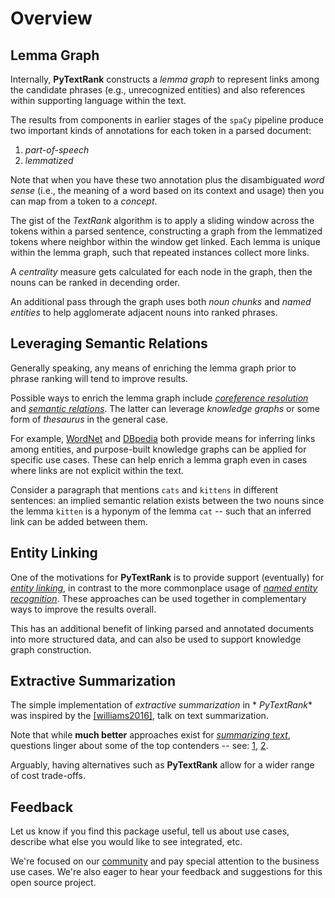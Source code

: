 # Overview

## Lemma Graph

Internally, **PyTextRank** constructs a *lemma graph* to represent
links among the candidate phrases (e.g., unrecognized entities) and
also references within supporting language within the text.


The results from components in earlier stages of the `spaCy` pipeline
produce two important kinds of annotations for each token in a parsed
document:

  1. *part-of-speech*
  2. *lemmatized*

Note that when you have these two annotation plus the disambiguated
*word sense* (i.e., the meaning of a word based on its context and
usage) then you can map from a token to a *concept*.

The gist of the *TextRank* algorithm is to apply a sliding window
across the tokens within a parsed sentence, constructing a graph from
the lemmatized tokens where neighbor within the window get linked.
Each lemma is unique within the lemma graph, such that repeated
instances collect more links.

A *centrality* measure gets calculated for each node in the graph,
then the nouns can be ranked in decending order.

An additional pass through the graph uses both *noun chunks* and
*named entities* to help agglomerate adjacent nouns into ranked
phrases.


## Leveraging Semantic Relations

Generally speaking, any means of enriching the lemma graph prior to
phrase ranking will tend to improve results.

Possible ways to enrich the lemma graph include
[*coreference resolution*](http://nlpprogress.com/english/coreference_resolution.html)
and
[*semantic relations*](https://en.wikipedia.org/wiki/Hyponymy_and_hypernymy).
The latter can leverage *knowledge graphs* or some form of *thesaurus*
in the general case.

For example,
[WordNet](https://spacy.io/universe/project/spacy-wordnet)
and
[DBpedia](https://wiki.dbpedia.org/)
both provide means for inferring links among entities, and
purpose-built knowledge graphs can be applied for specific use cases.
These can help enrich a lemma graph even in cases where links are not
explicit within the text.

Consider a paragraph that mentions `cats` and `kittens` in different
sentences: an implied semantic relation exists between the two nouns
since the lemma `kitten` is a hyponym of the lemma `cat` -- such that
an inferred link can be added between them.


## Entity Linking

One of the motivations for **PyTextRank** is to provide support (eventually) for
[*entity linking*](http://nlpprogress.com/english/entity_linking.html),
in contrast to the more commonplace usage of
[*named entity recognition*](http://nlpprogress.com/english/named_entity_recognition.html).
These approaches can be used together in complementary ways to improve
the results overall.

This has an additional benefit of linking parsed and annotated
documents into more structured data, and can also be used to support
knowledge graph construction.


## Extractive Summarization

The simple implementation of *extractive summarization* in *
*PyTextRank** was inspired by the
[[williams2016]](../biblio/#williams2016),
talk on text summarization.

Note that while **much better** approaches exist for
[*summarizing text*](http://nlpprogress.com/english/summarization.html),
questions linger about some of the top contenders -- see:
[1](https://arxiv.org/abs/1909.03004),
[2](https://arxiv.org/abs/1906.02243).

Arguably, having alternatives such as **PyTextRank** 
allow for a wider range of cost trade-offs.


## Feedback

Let us know if you find this package useful, tell us about use cases, 
describe what else you would like to see integrated, etc.

We're focused on our [community](../#community-resources) 
and pay special attention to the business use cases.
We're also eager to hear your feedback and suggestions for this 
open source project.

